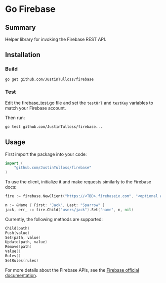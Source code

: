 Go Firebase
========

## Summary

Helper library for invoking the Firebase REST API.

## Installation

### Build

```sh
go get github.com/JustinTulloss/firebase
```

### Test

Edit the firebase_test.go file and set the ```testUrl``` and ```testKey``` variables to match your Firebase account.

Then run:
```sh
go test github.com/JustinTulloss/firebase...
```

## Usage

First import the package into your code:
```go
import (
    "github.com/JustinTulloss/firebase"
)
```

To use the client, initialize it and make requests similarly to the Firebase docs:
```go
fire := firebase.NewClient("https://<TBD>.firebaseio.com", "<optional authentication token>", nil)

n := &Name { First: "Jack", Last: "Sparrow" }
jack, err_ := fire.Child("users/jack").Set("name", n, nil)
```

Currently, the following methods are supported:
```go
Child(path)
Push(value)
Set(path, value)
Update(path, value)
Remove(path)
Value()
Rules()
SetRules(rules)
```

For more details about the Firebase APIs, see the [Firebase official documentation](https://www.firebase.com/docs/).
